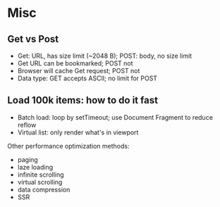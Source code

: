 # Misc

## Get vs Post

- Get: URL, has size limit (~2048 B); POST: body, no size limit
- Get URL can be bookmarked; POST not
- Browser will cache Get request; POST not
- Data type: GET accepts ASCII; no limit for POST

## Load 100k items: how to do it fast

- Batch load: loop by setTimeout; use Document Fragment to reduce reflow
- Virtual list: only render what's in viewport

Other performance optimization methods:
- paging
- laze loading
- infinite scrolling
- virtual scrolling
- data compression
- SSR
